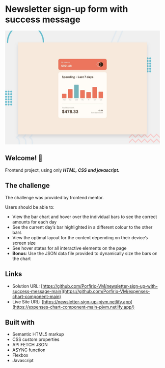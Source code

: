 # Newsletter sign-up form with success message
![Expenses chart component challenge on Frontend Mentor](./design/desktop-preview.jpg)

## Welcome! 👋

Frontend project, using only ***HTML, CSS and javascript.***

## The challenge

The challenge was provided by frontend mentor.

Users should be able to:

- View the bar chart and hover over the individual bars to see the correct amounts for each day
- See the current day’s bar highlighted in a different colour to the other bars
- View the optimal layout for the content depending on their device’s screen size
- See hover states for all interactive elements on the page
- **Bonus**: Use the JSON data file provided to dynamically size the bars on the chart

## Links

- Solution URL: [https://github.com/Porfirio-VM/newsletter-sign-up-with-success-message-main](https://github.com/Porfirio-VM/expenses-chart-component-main)
- Live Site URL: [https://newsletter-sign-up-pjvm.netlify.app](https://expenses-chart-component-main-pjvm.netlify.app/)

## Built with

- Semantic HTML5 markup
- CSS custom properties
- API FETCH JSON
- ASYNC function
- Flexbox
- Javascript
